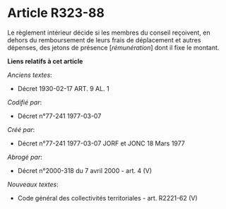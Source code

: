 # Article R323-88

Le règlement intérieur décide si les membres du conseil reçoivent, en dehors du remboursement de leurs frais de déplacement
et autres dépenses, des jetons de présence [*rémunération*] dont il fixe le montant.

**Liens relatifs à cet article**

_Anciens textes_:

  - Décret  1930-02-17 ART. 9 AL. 1

_Codifié par_:

  - Décret n°77-241 1977-03-07

_Créé par_:

  - Décret n°77-241 1977-03-07 JORF et JONC 18 Mars 1977

_Abrogé par_:

  - Décret n°2000-318 du 7 avril 2000 - art. 4 (V)

_Nouveaux textes_:

  - Code général des collectivités territoriales - art. R2221-62 (V)
